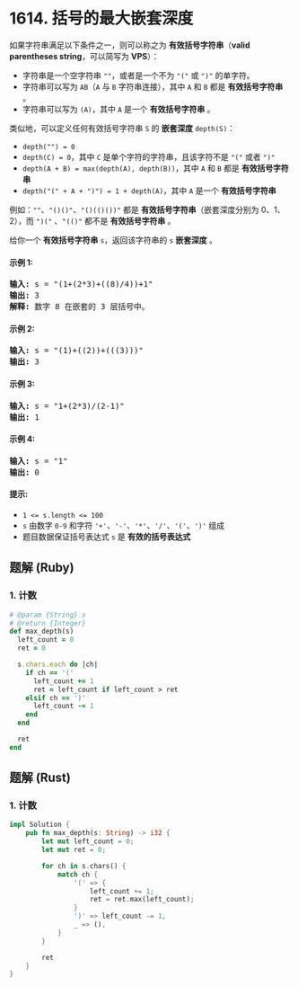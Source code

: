 # 1614. 括号的最大嵌套深度
如果字符串满足以下条件之一，则可以称之为 **有效括号字符串**（**valid parentheses string**，可以简写为 **VPS**）：
* 字符串是一个空字符串 `""`，或者是一个不为 `"("` 或 `")"` 的单字符。
* 字符串可以写为 `AB`（`A` 与 `B` 字符串连接），其中 `A` 和 `B` 都是 **有效括号字符串** 。
* 字符串可以写为 `(A)`，其中 `A` 是一个 **有效括号字符串** 。

类似地，可以定义任何有效括号字符串 `S` 的 **嵌套深度** `depth(S)`：
* `depth("") = 0`
* `depth(C) = 0`，其中 `C` 是单个字符的字符串，且该字符不是 `"("` 或者 `")"`
* `depth(A + B) = max(depth(A), depth(B))`，其中 `A` 和 `B` 都是 **有效括号字符串**
* `depth("(" + A + ")") = 1 + depth(A)`，其中 `A` 是一个 **有效括号字符串**

例如：`""`、`"()()"`、`"()(()())"` 都是 **有效括号字符串**（嵌套深度分别为 0、1、2），而 `")("` 、`"(()"` 都不是 **有效括号字符串** 。

给你一个 **有效括号字符串** `s`，返回该字符串的 `s` **嵌套深度** 。

#### 示例 1:
<pre>
<strong>输入:</strong> s = "(1+(2*3)+((8)/4))+1"
<strong>输出:</strong> 3
<strong>解释:</strong> 数字 8 在嵌套的 3 层括号中。
</pre>

#### 示例 2:
<pre>
<strong>输入:</strong> s = "(1)+((2))+(((3)))"
<strong>输出:</strong> 3
</pre>

#### 示例 3:
<pre>
<strong>输入:</strong> s = "1+(2*3)/(2-1)"
<strong>输出:</strong> 1
</pre>

#### 示例 4:
<pre>
<strong>输入:</strong> s = "1"
<strong>输出:</strong> 0
</pre>

#### 提示:
* `1 <= s.length <= 100`
* `s` 由数字 `0-9` 和字符 `'+'`、`'-'`、`'*'`、`'/'`、`'('`、`')'` 组成
* 题目数据保证括号表达式 `s` 是 **有效的括号表达式**

## 题解 (Ruby)

### 1. 计数
```Ruby
# @param {String} s
# @return {Integer}
def max_depth(s)
  left_count = 0
  ret = 0

  s.chars.each do |ch|
    if ch == '('
      left_count += 1
      ret = left_count if left_count > ret
    elsif ch == ')'
      left_count -= 1
    end
  end

  ret
end
```

## 题解 (Rust)

### 1. 计数
```Rust
impl Solution {
    pub fn max_depth(s: String) -> i32 {
        let mut left_count = 0;
        let mut ret = 0;

        for ch in s.chars() {
            match ch {
                '(' => {
                    left_count += 1;
                    ret = ret.max(left_count);
                }
                ')' => left_count -= 1,
                _ => (),
            }
        }

        ret
    }
}
```

